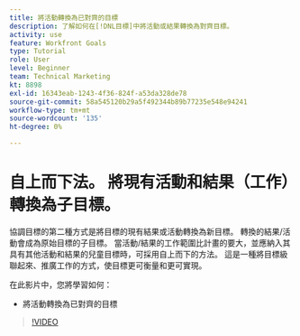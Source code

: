 ```yaml
---
title: 將活動轉換為已對齊的目標
description: 了解如何在[!DNL目標]中將活動或結果轉換為對齊目標。
activity: use
feature: Workfront Goals
type: Tutorial
role: User
level: Beginner
team: Technical Marketing
kt: 8898
exl-id: 16343eab-1243-4f36-824f-a53da328de78
source-git-commit: 58a545120b29a5f492344b89b77235e548e94241
workflow-type: tm+mt
source-wordcount: '135'
ht-degree: 0%

---
```


# 自上而下法。 將現有活動和結果（工作）轉換為子目標。

協調目標的第二種方式是將目標的現有結果或活動轉換為新目標。 轉換的結果/活動會成為原始目標的子目標。 當活動/結果的工作範圍比計畫的要大，並應納入其具有其他活動和結果的兒童目標時，可採用自上而下的方法。 這是一種將目標級聯起來、推廣工作的方式，使目標更可衡量和更可實現。

在此影片中，您將學習如何：

* 將活動轉換為已對齊的目標

>[!VIDEO](https://video.tv.adobe.com/v/335192/?quality=12)
